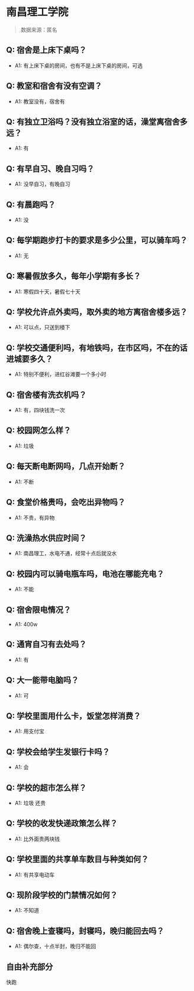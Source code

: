 # 南昌理工学院

> 数据来源：匿名

## Q: 宿舍是上床下桌吗？

- A1: 有上床下桌的房间，也有不是上床下桌的房间，可选

## Q: 教室和宿舍有没有空调？

- A1: 教室没有，宿舍有

## Q: 有独立卫浴吗？没有独立浴室的话，澡堂离宿舍多远？

- A1: 有

## Q: 有早自习、晚自习吗？

- A1: 没早自习，有晚自习

## Q: 有晨跑吗？

- A1: 没

## Q: 每学期跑步打卡的要求是多少公里，可以骑车吗？

- A1: 无

## Q: 寒暑假放多久，每年小学期有多长？

- A1: 寒假四十天，暑假七十天

## Q: 学校允许点外卖吗，取外卖的地方离宿舍楼多远？

- A1: 可以点，只送到楼下

## Q: 学校交通便利吗，有地铁吗，在市区吗，不在的话进城要多久？

- A1: 特别不便利，进红谷滩要一个多小时

## Q: 宿舍楼有洗衣机吗？

- A1: 有，四块钱洗一次

## Q: 校园网怎么样？

- A1: 垃圾

## Q: 每天断电断网吗，几点开始断？

- A1: 不断

## Q: 食堂价格贵吗，会吃出异物吗？

- A1: 不贵，有异物

## Q: 洗澡热水供应时间？

- A1: 南昌理工，水电不通，经常十点后就没水

## Q: 校园内可以骑电瓶车吗，电池在哪能充电？

- A1: 不能

## Q: 宿舍限电情况？

- A1: 400w

## Q: 通宵自习有去处吗？

- A1: 有

## Q: 大一能带电脑吗？

- A1: 可

## Q: 学校里面用什么卡，饭堂怎样消费？

- A1: 用支付宝

## Q: 学校会给学生发银行卡吗？

- A1: 会

## Q: 学校的超市怎么样？

- A1: 垃圾 还贵

## Q: 学校的收发快递政策怎么样？

- A1: 比外面贵两块钱

## Q: 学校里面的共享单车数目与种类如何？

- A1: 有共享电动车

## Q: 现阶段学校的门禁情况如何？

- A1: 不知道

## Q: 宿舍晚上查寝吗，封寝吗，晚归能回去吗？

- A1: 偶尔查，十点半封，晚归不能回

## 自由补充部分

快跑